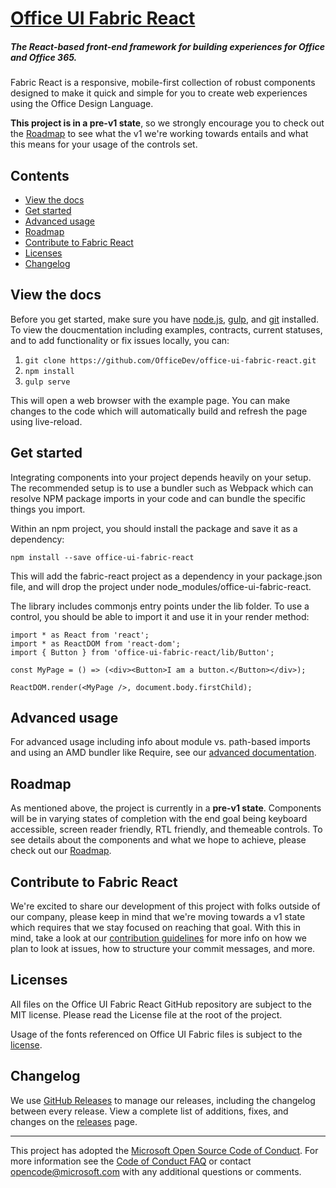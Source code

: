 # [Office UI Fabric React](http://dev.office.com/fabric)

##### The React-based front-end framework for building experiences for Office and Office 365.

Fabric React is a responsive, mobile-first collection of robust components designed to make it quick and simple for you to create web experiences using the Office Design Language.

**This project is in a pre-v1 state**, so we strongly encourage you to check out the [Roadmap]() to see what the v1 we're working towards entails and what this means for your usage of the controls set.

## Contents

- [View the docs](#view-the-docs)
- [Get started](#get-started)
- [Advanced usage](#advanced-usage)
- [Roadmap](#roadmap)
- [Contribute to Fabric React](#contribute-to-fabric-react)
- [Licenses](#licenses)
- [Changelog](#changelog)


## View the docs

Before you get started, make sure you have [node.js](https://nodejs.org/), [gulp](http://gulpjs.com/), and [git](https://git-scm.com/) installed. To view the doucmentation including examples, contracts, current statuses, and to add functionality or fix issues locally, you can:

1. `git clone https://github.com/OfficeDev/office-ui-fabric-react.git`
2. `npm install`
3. `gulp serve`

This will open a web browser with the example page. You can make changes to the code which will automatically build and refresh the page using live-reload.


## Get started

Integrating components into your project depends heavily on your setup. The recommended setup is to use a bundler such as Webpack which can resolve NPM package imports in your code and can bundle the specific things you import.

Within an npm project, you should install the package and save it as a dependency:

```
npm install --save office-ui-fabric-react
```

This will add the fabric-react project as a dependency in your package.json file, and will drop the project under node_modules/office-ui-fabric-react.

The library includes commonjs entry points under the lib folder. To use a control, you should be able to import it and use it in your render method:

```
import * as React from 'react';
import * as ReactDOM from 'react-dom';
import { Button } from 'office-ui-fabric-react/lib/Button';

const MyPage = () => (<div><Button>I am a button.</Button></div>);

ReactDOM.render(<MyPage />, document.body.firstChild);
```


## Advanced usage

For advanced usage including info about module vs. path-based imports and using an AMD bundler like Require, see our [advanced documentation](https://github.com/OfficeDev/office-ui-fabric-react/blob/master/ghdocs/ADVANCED.md).


## Roadmap

As mentioned above, the project is currently in a **pre-v1 state**. Components will be in varying states of completion with the end goal being keyboard accessible, screen reader friendly, RTL friendly, and themeable controls. To see details about the components and what we hope to achieve, please check out our [Roadmap](https://github.com/OfficeDev/office-ui-fabric-react/blob/master/ghdocs/ROADMAP.md).


## Contribute to Fabric React

We're excited to share our development of this project with folks outside of our company, please keep in mind that we're moving towards a v1 state which requires that we stay focused on reaching that goal. With this in mind, take a look at our [contribution guidelines]() for more info on how we plan to look at issues, how to structure your commit messages, and more.


## Licenses

All files on the Office UI Fabric React GitHub repository are subject to the MIT license. Please read the License file at the root of the project. 

Usage of the fonts referenced on Office UI Fabric files is subject to the [license](http://appsforoffice.microsoft.com/fabric/Segoe_UI_and_Fabric_CDN_License.txt).


## Changelog

We use [GitHub Releases](https://github.com/blog/1547-release-your-software) to manage our releases, including the changelog between every release. View a complete list of additions, fixes, and changes on the [releases](https://github.com/OfficeDev/office-ui-fabric-react/releases) page.

- - - 

This project has adopted the [Microsoft Open Source Code of Conduct](https://opensource.microsoft.com/codeofconduct/). For more information see the [Code of Conduct FAQ](https://opensource.microsoft.com/codeofconduct/faq/) or contact [opencode@microsoft.com](mailto:opencode@microsoft.com) with any additional questions or comments.